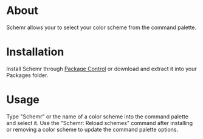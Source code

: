 # About
Schemr allows your to select your color scheme from the command palette.

# Installation
Install Schemr through [Package Control](http://wbond.net/sublime_packages/package_control) or download and extract it into your Packages folder.

# Usage
Type "Schemr" or the name of a color scheme into the command palette and select it.
Use the "Schemr: Reload schemes" command after installing or removing a color scheme to update the command palette options.
